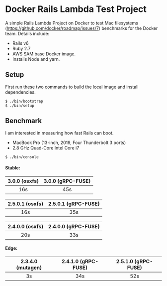 
# Docker Rails Lambda Test Project

A simple Rails Lambda Project on Docker to test Mac filesystems (https://github.com/docker/roadmap/issues/7) benchmarks for the Docker team. Details include:

* Rails v6
* Ruby 2.7
* AWS SAM base Docker image.
* Installs Node and yarn.

## Setup

First run these two commands to build the local image and install dependencies.

```shell
$ ./bin/bootstrap
$ ./bin/setup
```

## Benchmark

I am interested in measuring how fast Rails can boot.

* MacBook Pro (13-inch, 2019, Four Thunderbolt 3 ports)
* 2.8 GHz Quad-Core Intel Core i7

```shell
$ ./bin/console
```

#### Stable:

| 3.0.0 (osxfs) | 3.0.0 (gRPC-FUSE) |
| :-----------: | :---------------: |
|      16s      |        45s        |

| 2.5.0.1 (osxfs) | 2.5.0.1 (gRPC-FUSE) |
| :-------------: | :-----------------: |
|        16s      |         35s         |

| 2.4.0.0 (osxfs) | 2.4.0.0 (gRPC-FUSE) |
| :-------------: | :-----------------: |
|        20s      |         33s         |

#### Edge:

| 2.3.4.0 (mutagen) | 2.4.1.0 (gRPC-FUSE) | 2.5.1.0 (gRPC-FUSE) |
| :---------------: | :-----------------: | :-----------------: |
|         3s        |         34s         |          52s        |

